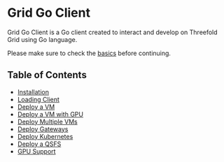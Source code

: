 # Grid Go Client

Grid Go Client is a Go client created to interact and develop on Threefold Grid using Go language.

Please make sure to check the [basics](../../system_administrators/getstarted/tfgrid3_getstarted.md) before continuing.

<h2> Table of Contents </h2>

- [Installation](../go/grid3_go_installation.md)
- [Loading Client](../go/grid3_go_load_client.md)
- [Deploy a VM](../go/grid3_go_vm.md)
- [Deploy a VM with GPU](../go/grid3_go_vm_with_gpu.md)
- [Deploy Multiple VMs](../go/grid3_go_vms.md)
- [Deploy Gateways](../go/grid3_go_gateways.md)
- [Deploy Kubernetes](../go/grid3_go_kubernetes.md)
- [Deploy a QSFS](../go/grid3_go_qsfs.md)
- [GPU Support](../go/grid3_go_gpu_support.md)
